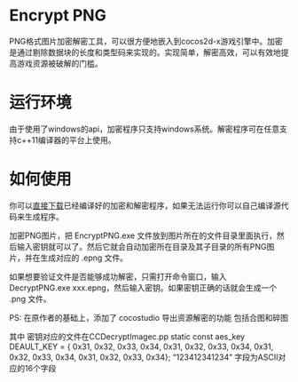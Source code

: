 # Encrypt PNG
PNG格式图片加密解密工具，可以很方便地嵌入到cocos2d-x游戏引擎中。加密是通过剔除数据块的长度和类型码来实现的。实现简单，解密高效，可以有效地提高游戏资源被破解的门槛。

# 运行环境
由于使用了windows的api，加密程序只支持windows系统。解密程序可在任意支持c++11编译器的平台上使用。

# 如何使用
你可以[直接下载](https://github.com/zhangpanyi/encrypt-png/tree/master/cpp/Release)已经编译好的加密和解密程序，如果无法运行你可以自己编译源代码来生成程序。

加密PNG图片，把 EncryptPNG.exe 文件放到图片所在的文件目录里面执行，然后输入密钥就可以了。然后它就会自动加密所在目录及其子目录的所有PNG图片，并在生成对应的 .epng 文件。

如果想要验证文件是否能够成功解密，只需打开命令窗口，输入 DecryptPNG.exe xxx.epng，然后输入密钥。如果密钥正确的话就会生成一个 .png 文件。


PS:
在原作者的基础上，添加了 cocostudio 导出资源解密的功能
包括合图和碎图

其中 密钥对应的文件在CCDecryptImagec.pp
static const aes_key DEAULT_KEY = { 0x31, 0x32, 0x33, 0x34, 0x31, 0x32, 0x33, 0x34, 0x31, 0x32, 0x33, 0x34, 0x31, 0x32, 0x33, 0x34};
“123412341234”
字段为ASCII对应的16个字段
